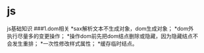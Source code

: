 # js
js基础知识
###1.dom相关
*sax解析文本不生成对象，dom生成对象；
*dom外执行尽量多的变更操作；
*操作dom前先把dom结点删除或隐藏，因为隐藏结点不会发生重排；
*一次性修改样式属性；
*缓存临时结点。
